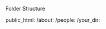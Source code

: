 Folder Structure

public_html:
	/about:
	/people:
		/your_dir:
			<personal about page source code goes here>
	